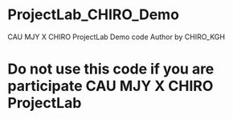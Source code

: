 # ProjectLab_CHIRO_Demo
CAU MJY X CHIRO ProjectLab Demo code 
Author by CHIRO_KGH

# Do not use this code if you are participate CAU MJY X CHIRO ProjectLab